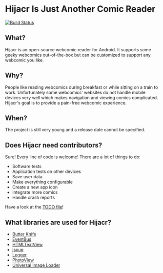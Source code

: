 # Hijacr Is Just Another Comic Reader
[![Build Status](https://travis-ci.org/EightBitBoy/hijacr.svg?branch=master)](https://travis-ci.org/EightBitBoy/hijacr)

## What?
Hijacr is an open-source webcomic reader for Android. It supports some geeky webcomics out-of-the-box but can be customized to support any webcomic you like.

## Why?
People like reading webcomics during breakfast or while sitting on a train to work. Unfortunately some webcomics' websites do not handle mobile devices very well which makes navigation and viewing comics complicated. Hijacr's goal is to provide a pain-free webcomic experience.

## When?
The project is still very young and a release date cannot be specified.

## Does Hijacr need contributors?
Sure! Every line of code is welcome! There are a lot of things to do:
- Software tests
- Application tests on other devices
- Save user data
- Make everything configurable
- Create a new app icon
- Integrate more comics
- Handle crash reports

Have a look at the [TODO file](https://github.com/EightBitBoy/hijacr/blob/master/TODO.md)!

## What libraries are used for Hijacr?

- [Butter Knife](https://github.com/JakeWharton/butterknife)
- [EventBus](https://github.com/greenrobot/EventBus)
- [HTMLTextView](https://github.com/sufficientlysecure/html-textview)
- [jsoup](https://github.com/jhy/jsoup/)
- [Logger](https://github.com/orhanobut/logger)
- [PhotoView](https://github.com/chrisbanes/PhotoView)
- [Universal Image Loader](https://github.com/nostra13/Android-Universal-Image-Loader)

